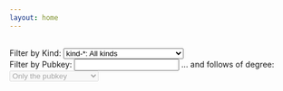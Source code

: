 ```yaml
---
layout: home
---
```


<link rel="stylesheet" href="/assets/css/main.css">
<script src="/assets/js/main.js"></script>
<br>
<label for="kind-filter">Filter by Kind:</label>
<select name="kind-filter" id="kind-filter" onchange="dirty=true">
  <option value="all">kind-*: All kinds</option>
  <option value="unknown">kind-?: Stuff we don't handle yet</option>
  <option value="0">kind-0: Metadata</option>
  <option value="1">kind-1: Public Post</option>
  <option value="2">kind-2: Relay Recommendation</option>
  <option value="3">kind-3: Follows List</option>
  <option value="4">kind-4: DM</option>
  <option value="5">kind-5: Deletions</option>
  <option value="6">kind-6: Quoted Boost</option>
  <option value="7">kind-7: Reactions</option>
  <option value="30">kind-30: Chess</option>
  <option value="60">kind-60: Ride Sharing</option>
</select>
<br>
<label for="pubkey-filter">Filter by Pubkey:</label>
<input type="text" name="pubkey-filter" id="pubkey-filter" onchange="dirty=true">
<label for="degree-filter">... and follows of degree:</label>
<select name="degree-filter" id="degree-filter" disabled onchange="dirty=true">
  <option value="0">Only the pubkey</option>
  <option value="1">Follows of the pubkey</option>
  <option value="2">Follows² of the pubkey</option>
  <option value="3">Follows³ of the pubkey</option>
  <option value="4">Follows⁴ of the pubkey</option>
  <option value="5">Follows⁵ of the pubkey</option>
</select>
<br>
<div id="output"></div>
